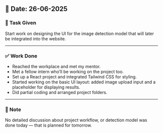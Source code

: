 ## 📅 Date: 26-06-2025  

### 📌 Task Given  
Start work on designing the UI for the image detection model that will later be integrated into the website.

---

### ✅ Work Done  
- Reached the workplace and met my mentor.  
- Met a fellow intern who’ll be working on the project too.  
- Set up a React project and integrated Tailwind CSS for styling.  
- Started working on the basic UI layout: added image upload input and a placeholder for displaying results.  
- Did partial coding and arranged project folders.

---

### 📌 Note  
No detailed discussion about project workflow, or detection model was done today — that is planned for tomorrow.
